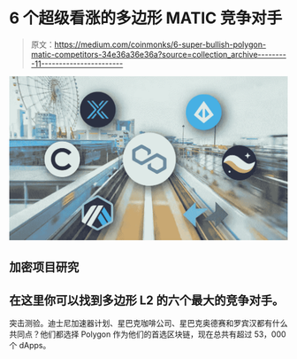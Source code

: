 # 6 个超级看涨的多边形 MATIC 竞争对手

> 原文：<https://medium.com/coinmonks/6-super-bullish-polygon-matic-competitors-34e36a36e36a?source=collection_archive---------11----------------------->

![](img/71770cb212e0c6c2e16236a8906415a8.png)

## 加密项目研究

## 在这里你可以找到多边形 L2 的六个最大的竞争对手。

突击测验。迪士尼加速器计划、星巴克咖啡公司、星巴克奥德赛和罗宾汉都有什么共同点？他们都选择 Polygon 作为他们的首选区块链，现在总共有超过 53，000 个 dApps。